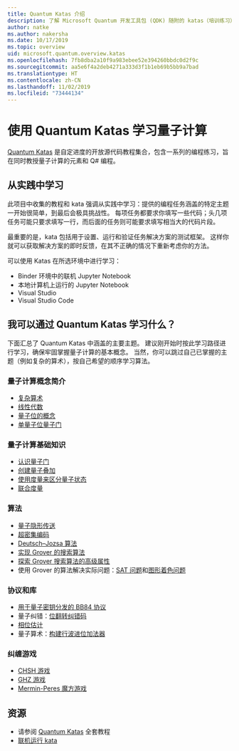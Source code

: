 ```yaml
---
title: Quantum Katas 介绍
description: 了解 Microsoft Quantum 开发工具包 (QDK) 随附的 katas（培训练习）
author: natke
ms.author: nakersha
ms.date: 10/17/2019
ms.topic: overview
uid: microsoft.quantum.overview.katas
ms.openlocfilehash: 7fb8dba2a10f9a983ebee52e394260bbdc0d2f9c
ms.sourcegitcommit: aa5e6f4a2deb4271a333d3f1b1eb69b5bb9a7bad
ms.translationtype: HT
ms.contentlocale: zh-CN
ms.lasthandoff: 11/02/2019
ms.locfileid: "73444134"
---
```

# <a name="learn-quantum-computing-with-the-quantum-katas"></a>使用 Quantum Katas 学习量子计算

[Quantum Katas](https://github.com/Microsoft/QuantumKatas/) 是自定进度的开放源代码教程集合，包含一系列的编程练习，旨在同时教授量子计算的元素和 Q# 编程。

## <a name="learning-by-doing"></a>从实践中学习

此项目中收集的教程和 kata 强调从实践中学习：提供的编程任务涵盖的特定主题一开始很简单，到最后会极具挑战性。 每项任务都要求你填写一些代码；头几项任务可能只要求填写一行，而后面的任务则可能要求填写相当大的代码片段。

最重要的是，kata 包括用于设置、运行和验证任务解决方案的测试框架。 这样你就可以获取解决方案的即时反馈，在其不正确的情况下重新考虑你的方法。

可以使用 Katas 在所选环境中进行学习：

* Binder 环境中的联机 Jupyter Notebook
* 本地计算机上运行的 Jupyter Notebook
* Visual Studio
* Visual Studio Code

## <a name="what-can-i-learn-with-the-quantum-katas"></a>我可以通过 Quantum Katas 学习什么？

下面汇总了 Quantum Katas 中涵盖的主要主题。 建议刚开始时按此学习路径进行学习，确保牢固掌握量子计算的基本概念。 当然，你可以跳过自己已掌握的主题（例如复杂的算术），按自己希望的顺序学习算法。

### <a name="introduction-to-quantum-computing-concepts"></a>量子计算概念简介

* [复杂算术](https://github.com/microsoft/QuantumKatas/blob/master/tutorials/ComplexArithmetic)
* [线性代数](https://github.com/microsoft/QuantumKatas/blob/master/tutorials/LinearAlgebra)
* [量子位的概念](https://github.com/microsoft/QuantumKatas/blob/master/tutorials/Qubit)
* [单量子位量子门](https://github.com/microsoft/QuantumKatas/blob/master/tutorials/SingleQubitGates)

### <a name="quantum-computing-fundamentals"></a>量子计算基础知识

* [认识量子门](https://github.com/microsoft/QuantumKatas/tree/master/BasicGates)
* [创建量子叠加](https://github.com/microsoft/QuantumKatas/tree/master/Superposition)
* [使用度量来区分量子状态](https://github.com/microsoft/QuantumKatas/tree/master/Measurements)
* [联合度量](https://github.com/microsoft/QuantumKatas/tree/master/JointMeasurements)

### <a name="algorithms"></a>算法

* [量子隐形传送](https://github.com/microsoft/QuantumKatas/tree/master/Teleportation)
* [超密集编码](https://github.com/microsoft/QuantumKatas/tree/master/SuperdenseCoding)
* [Deutsch–Jozsa 算法](https://github.com/microsoft/QuantumKatas/blob/master/tutorials/DeutschJozsaAlgorithm)
* [实现 Grover 的搜索算法](https://github.com/microsoft/QuantumKatas/tree/master/GroversAlgorithm)
* [探索 Grover 搜索算法的高级属性](https://github.com/microsoft/QuantumKatas/blob/master/tutorials/ExploringGroversAlgorithm)
* 使用 Grover 的算法解决实际问题：[SAT 问题](https://github.com/microsoft/QuantumKatas/blob/master/SolveSATWithGrover)和[图形着色问题](https://github.com/microsoft/QuantumKatas/blob/master/GraphColoring)

### <a name="protocols-and-libraries"></a>协议和库

* [用于量子密钥分发的 BB84 协议](https://github.com/microsoft/QuantumKatas/tree/master/KeyDistribution_BB84)
* 量子纠错：[位翻转纠错码](https://github.com/microsoft/QuantumKatas/tree/master/QEC_BitFlipCode)
* [相位估计](https://github.com/microsoft/QuantumKatas/blob/master/PhaseEstimation)
* 量子算术：[构建行波进位加法器](https://github.com/microsoft/QuantumKatas/blob/master/RippleCarryAdder)

### <a name="entanglement-games"></a>纠缠游戏

* [CHSH 游戏](https://github.com/microsoft/QuantumKatas/blob/master/CHSHGame)
* [GHZ 游戏](https://github.com/microsoft/QuantumKatas/blob/master/GHZGame)
* [Mermin-Peres 魔方游戏](https://github.com/microsoft/QuantumKatas/tree/master/MagicSquareGame)

## <a name="resources"></a>资源

* 请参阅 [Quantum Katas](https://github.com/microsoft/QuantumKatas) 全套教程
* [联机运行 kata](https://aka.ms/try-quantum-katas)
